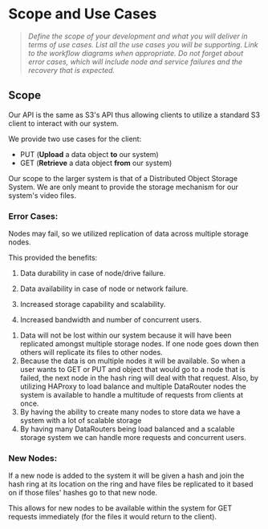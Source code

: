 # Scope and Use Cases

> *Define the scope of your development and what you will deliver in terms of use cases. List all the use cases you will be supporting. Link to the workflow diagrams when appropriate. Do not forget about error cases, which will include node and service failures and the recovery that is expected.*

## Scope

Our API is the same as S3's API thus allowing clients to utilize a standard S3 client to interact with our system.

We provide two use cases for the client:

- PUT (**Upload** a data object **to** our system)
- GET (**Retrieve** a data object **from** our system)

Our scope to the larger system is that of a Distributed Object Storage System. We are only meant to provide the storage mechanism for our system's video files.

### Error Cases:

Nodes may fail, so we utilized replication of data across multiple storage nodes.

This provided the benefits:

1. Data durability in case of node/drive failure.

2. Data availability in case of node or network failure.

3. Increased storage capability and scalability.

4. Increased bandwidth and number of concurrent users.
   
   
1) Data will not be lost within our system because it will have been replicated amongst multiple storage nodes. If one node goes down then others will replicate its files to other nodes.
2) Because the data is on multiple nodes it will be available. So when a user wants to GET or PUT and object that would go to a node that is failed, the next node in the hash ring will deal with that request. Also, by utilizing HAProxy to load balance and multiple DataRouter nodes the system is available to handle a multitude of requests from clients at once.
3) By having the ability to create many nodes to store data we have a system with a lot of scalable storage
4) By having many DataRouters being load balanced and a scalable storage system we can handle more requests and concurrent users.

### New Nodes:

If a new node is added to the system it will be given a hash and join the hash ring at its location on the ring and have files be replicated to it based on if those files' hashes go to that new node.

This allows for new nodes to be available within the system for GET requests immediately (for the files it would return to the client).
